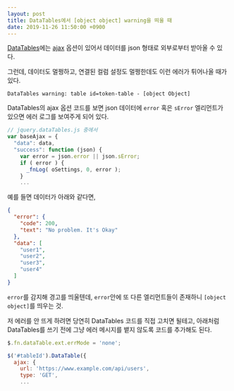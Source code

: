```yaml
---
layout: post
title: DataTables에서 [object object] warning을 띄울 때
date: 2019-11-26 11:50:00 +0900
---
```

[DataTables](https://datatables.net/)에는 [ajax](https://datatables.net/reference/option/ajax) 옵션이 있어서 데이터를 json 형태로 외부로부터 받아올 수 있다.

그런데, 데이터도 멀쩡하고, 연결된 컬럼 설정도 멀쩡한데도 이런 에러가 튀어나올 때가 있다.

```
DataTables warning: table id=token-table - [object Object]
```

DataTables의 ajax 옵션 코드를 보면 json 데이터에 `error` 혹은 `sError` 엘리먼트가 있으면 에러 로그를 보여주게 되어 있다.

```javascript
// jquery.dataTables.js 중에서
var baseAjax = {
  "data": data,
  "success": function (json) {
    var error = json.error || json.sError;
    if ( error ) {
      _fnLog( oSettings, 0, error );
    }
    ...
```

예를 들면 데이터가 아래와 같다면,

```json
{
  "error": {
    "code": 200,
    "text": "No problem. It's Okay"
  },
  "data": [
    "user1",
    "user2",
    "user3",
    "user4"
  ]
}
```

`error`를 감지해 경고를 띄울텐데, `error`안에 또 다른 엘리먼트들이 존재하니 `[object object]`를 띄우는 것.

저 에러를 안 뜨게 하려면 당연히 DataTables 코드를 직접 고치면 될테고, 아래처럼 DataTables를 쓰기 전에 그냥 에러 메시지를 뱉지 않도록 코드를 추가해도 된다.

```javascript
$.fn.dataTable.ext.errMode = 'none';

$('#tableId').DataTable({
  ajax: {
    url: 'https://www.example.com/api/users',
    type: 'GET',
    ...
```